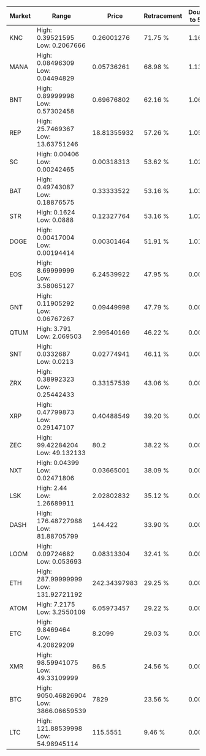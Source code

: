 | Market | Range | Price| Retracement | Doubles to 50% |
| --- | --- | --- | --- | --- |
| KNC | High: 0.39521595<br />Low: 0.2067666 | 0.26001276 | 71.75 % | 1.16 |
| MANA | High: 0.08496309<br />Low: 0.04494829 | 0.05736261 | 68.98 % | 1.13 |
| BNT | High: 0.89999998<br />Low: 0.57302458 | 0.69676802 | 62.16 % | 1.06 |
| REP | High: 25.7469367<br />Low: 13.63751246 | 18.81355932 | 57.26 % | 1.05 |
| SC | High: 0.00406<br />Low: 0.00242465 | 0.00318313 | 53.62 % | 1.02 |
| BAT | High: 0.49743087<br />Low: 0.18876575 | 0.33333522 | 53.16 % | 1.03 |
| STR | High: 0.1624<br />Low: 0.0888 | 0.12327764 | 53.16 % | 1.02 |
| DOGE | High: 0.00417004<br />Low: 0.00194414 | 0.00301464 | 51.91 % | 1.01 |
| EOS | High: 8.69999999<br />Low: 3.58065127 | 6.24539922 | 47.95 % | 0.00 |
| GNT | High: 0.11905292<br />Low: 0.06767267 | 0.09449998 | 47.79 % | 0.00 |
| QTUM | High: 3.791<br />Low: 2.069503 | 2.99540169 | 46.22 % | 0.00 |
| SNT | High: 0.0332687<br />Low: 0.0213 | 0.02774941 | 46.11 % | 0.00 |
| ZRX | High: 0.38992323<br />Low: 0.25442433 | 0.33157539 | 43.06 % | 0.00 |
| XRP | High: 0.47799873<br />Low: 0.29147107 | 0.40488549 | 39.20 % | 0.00 |
| ZEC | High: 99.42284204<br />Low: 49.132133 | 80.2 | 38.22 % | 0.00 |
| NXT | High: 0.04399<br />Low: 0.02471806 | 0.03665001 | 38.09 % | 0.00 |
| LSK | High: 2.44<br />Low: 1.26689911 | 2.02802832 | 35.12 % | 0.00 |
| DASH | High: 176.48727988<br />Low: 81.88705799 | 144.422 | 33.90 % | 0.00 |
| LOOM | High: 0.09724682<br />Low: 0.053693 | 0.08313304 | 32.41 % | 0.00 |
| ETH | High: 287.99999999<br />Low: 131.92721192 | 242.34397983 | 29.25 % | 0.00 |
| ATOM | High: 7.2175<br />Low: 3.2550109 | 6.05973457 | 29.22 % | 0.00 |
| ETC | High: 9.8469464<br />Low: 4.20829209 | 8.2099 | 29.03 % | 0.00 |
| XMR | High: 98.59941075<br />Low: 49.33109999 | 86.5 | 24.56 % | 0.00 |
| BTC | High: 9050.46826904<br />Low: 3866.06659539 | 7829 | 23.56 % | 0.00 |
| LTC | High: 121.88539998<br />Low: 54.98945114 | 115.5551 | 9.46 % | 0.00 |
